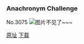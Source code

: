 ### Anachronym Challenge
No.3075
![图片不见了~~~](https://imgs.xkcd.com/comics/anachronym_challenge.png)

[原址](https://xkcd.com//3075) [下载](https://imgs.xkcd.com/comics/anachronym_challenge.png)

